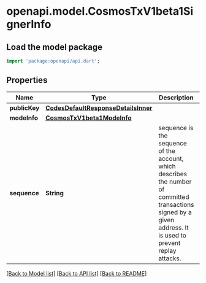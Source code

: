 # openapi.model.CosmosTxV1beta1SignerInfo

## Load the model package
```dart
import 'package:openapi/api.dart';
```

## Properties
Name | Type | Description | Notes
------------ | ------------- | ------------- | -------------
**publicKey** | [**CodesDefaultResponseDetailsInner**](CodesDefaultResponseDetailsInner.md) |  | [optional] 
**modeInfo** | [**CosmosTxV1beta1ModeInfo**](CosmosTxV1beta1ModeInfo.md) |  | [optional] 
**sequence** | **String** | sequence is the sequence of the account, which describes the number of committed transactions signed by a given address. It is used to prevent replay attacks. | [optional] 

[[Back to Model list]](../README.md#documentation-for-models) [[Back to API list]](../README.md#documentation-for-api-endpoints) [[Back to README]](../README.md)


